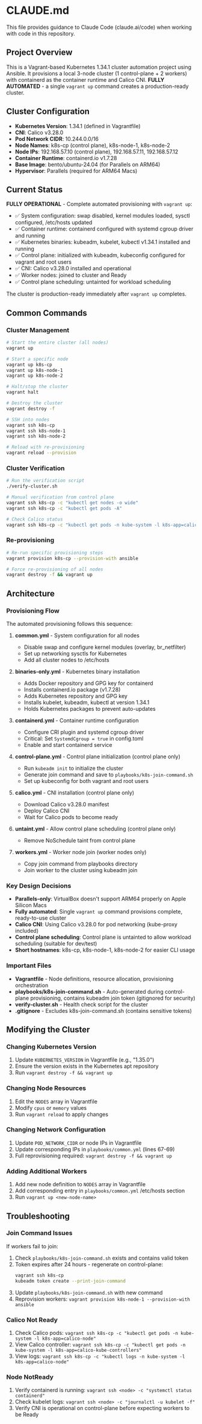 # CLAUDE.md

This file provides guidance to Claude Code (claude.ai/code) when working with code in this repository.

## Project Overview

This is a Vagrant-based Kubernetes 1.34.1 cluster automation project using Ansible. It provisions a local 3-node cluster (1 control-plane + 2 workers) with containerd as the container runtime and Calico CNI. **FULLY AUTOMATED** - a single `vagrant up` command creates a production-ready cluster.

## Cluster Configuration

- **Kubernetes Version**: 1.34.1 (defined in Vagrantfile)
- **CNI**: Calico v3.28.0
- **Pod Network CIDR**: 10.244.0.0/16
- **Node Names**: k8s-cp (control plane), k8s-node-1, k8s-node-2
- **Node IPs**: 192.168.57.10 (control plane), 192.168.57.11, 192.168.57.12
- **Container Runtime**: containerd.io v1.7.28
- **Base Image**: bento/ubuntu-24.04 (for Parallels on ARM64)
- **Hypervisor**: Parallels (required for ARM64 Macs)

## Current Status

**FULLY OPERATIONAL** - Complete automated provisioning with `vagrant up`:
- ✅ System configuration: swap disabled, kernel modules loaded, sysctl configured, /etc/hosts updated
- ✅ Container runtime: containerd configured with systemd cgroup driver and running
- ✅ Kubernetes binaries: kubeadm, kubelet, kubectl v1.34.1 installed and running
- ✅ Control plane: initialized with kubeadm, kubeconfig configured for vagrant and root users
- ✅ CNI: Calico v3.28.0 installed and operational
- ✅ Worker nodes: joined to cluster and Ready
- ✅ Control plane scheduling: untainted for workload scheduling

The cluster is production-ready immediately after `vagrant up` completes.

## Common Commands

### Cluster Management
```bash
# Start the entire cluster (all nodes)
vagrant up

# Start a specific node
vagrant up k8s-cp
vagrant up k8s-node-1
vagrant up k8s-node-2

# Halt/stop the cluster
vagrant halt

# Destroy the cluster
vagrant destroy -f

# SSH into nodes
vagrant ssh k8s-cp
vagrant ssh k8s-node-1
vagrant ssh k8s-node-2

# Reload with re-provisioning
vagrant reload --provision
```

### Cluster Verification
```bash
# Run the verification script
./verify-cluster.sh

# Manual verification from control plane
vagrant ssh k8s-cp -c "kubectl get nodes -o wide"
vagrant ssh k8s-cp -c "kubectl get pods -A"

# Check Calico status
vagrant ssh k8s-cp -c "kubectl get pods -n kube-system -l k8s-app=calico-node"
```

### Re-provisioning
```bash
# Re-run specific provisioning steps
vagrant provision k8s-cp --provision-with ansible

# Force re-provisioning of all nodes
vagrant destroy -f && vagrant up
```

## Architecture

### Provisioning Flow

The automated provisioning follows this sequence:

1. **common.yml** - System configuration for all nodes
   - Disable swap and configure kernel modules (overlay, br_netfilter)
   - Set up networking sysctls for Kubernetes
   - Add all cluster nodes to /etc/hosts

2. **binaries-only.yml** - Kubernetes binary installation
   - Adds Docker repository and GPG key for containerd
   - Installs containerd.io package (v1.7.28)
   - Adds Kubernetes repository and GPG key
   - Installs kubelet, kubeadm, kubectl at version 1.34.1
   - Holds Kubernetes packages to prevent auto-updates

3. **containerd.yml** - Container runtime configuration
   - Configure CRI plugin and systemd cgroup driver
   - Critical: Set `SystemdCgroup = true` in config.toml
   - Enable and start containerd service

4. **control-plane.yml** - Control plane initialization (control plane only)
   - Run `kubeadm init` to initialize the cluster
   - Generate join command and save to `playbooks/k8s-join-command.sh`
   - Set up kubeconfig for both vagrant and root users

5. **calico.yml** - CNI installation (control plane only)
   - Download Calico v3.28.0 manifest
   - Deploy Calico CNI
   - Wait for Calico pods to become ready

6. **untaint.yml** - Allow control plane scheduling (control plane only)
   - Remove NoSchedule taint from control plane

7. **workers.yml** - Worker node join (worker nodes only)
   - Copy join command from playbooks directory
   - Join worker to the cluster using kubeadm join

### Key Design Decisions

- **Parallels-only**: VirtualBox doesn't support ARM64 properly on Apple Silicon Macs
- **Fully automated**: Single `vagrant up` command provisions complete, ready-to-use cluster
- **Calico CNI**: Using Calico v3.28.0 for pod networking (kube-proxy included)
- **Control plane scheduling**: Control plane is untainted to allow workload scheduling (suitable for dev/test)
- **Short hostnames**: k8s-cp, k8s-node-1, k8s-node-2 for easier CLI usage

### Important Files

- **Vagrantfile** - Node definitions, resource allocation, provisioning orchestration
- **playbooks/k8s-join-command.sh** - Auto-generated during control-plane provisioning, contains kubeadm join token (gitignored for security)
- **verify-cluster.sh** - Health check script for the cluster
- **.gitignore** - Excludes k8s-join-command.sh (contains sensitive tokens)

## Modifying the Cluster

### Changing Kubernetes Version
1. Update `KUBERNETES_VERSION` in Vagrantfile (e.g., "1.35.0")
2. Ensure the version exists in the Kubernetes apt repository
3. Run `vagrant destroy -f && vagrant up`

### Changing Node Resources
1. Edit the `NODES` array in Vagrantfile
2. Modify `cpus` or `memory` values
3. Run `vagrant reload` to apply changes

### Changing Network Configuration
1. Update `POD_NETWORK_CIDR` or node IPs in Vagrantfile
2. Update corresponding IPs in `playbooks/common.yml` (lines 67-69)
3. Full reprovisioning required: `vagrant destroy -f && vagrant up`

### Adding Additional Workers
1. Add new node definition to `NODES` array in Vagrantfile
2. Add corresponding entry in `playbooks/common.yml` /etc/hosts section
3. Run `vagrant up <new-node-name>`

## Troubleshooting

### Join Command Issues
If workers fail to join:
1. Check `playbooks/k8s-join-command.sh` exists and contains valid token
2. Token expires after 24 hours - regenerate on control-plane:
   ```bash
   vagrant ssh k8s-cp
   kubeadm token create --print-join-command
   ```
3. Update `playbooks/k8s-join-command.sh` with new command
4. Reprovision workers: `vagrant provision k8s-node-1 --provision-with ansible`

### Calico Not Ready
1. Check Calico pods: `vagrant ssh k8s-cp -c "kubectl get pods -n kube-system -l k8s-app=calico-node"`
2. View Calico controller: `vagrant ssh k8s-cp -c "kubectl get pods -n kube-system -l k8s-app=calico-kube-controllers"`
3. View logs: `vagrant ssh k8s-cp -c "kubectl logs -n kube-system -l k8s-app=calico-node"`

### Node NotReady
1. Verify containerd is running: `vagrant ssh <node> -c "systemctl status containerd"`
2. Check kubelet logs: `vagrant ssh <node> -c "journalctl -u kubelet -f"`
3. Verify CNI is operational on control-plane before expecting workers to be Ready
